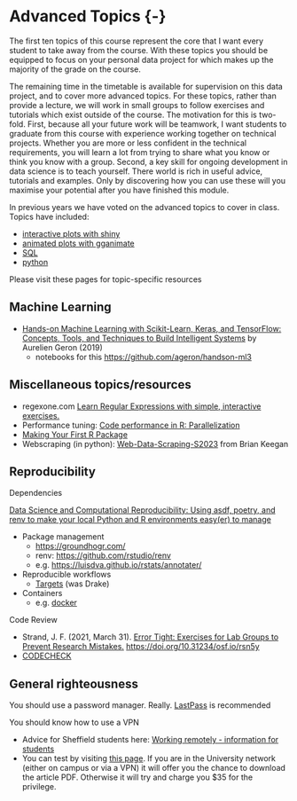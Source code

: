 # Advanced Topics {-}

The first ten topics of this course represent the core that I want every student to take away from the course. With these topics you should be equipped to focus on your personal data project for which makes up the majority of the grade on the course.

The remaining time in the timetable is available for supervision on this data project, and to cover more advanced topics. For these topics, rather than provide a lecture, we will work in small groups to follow exercises and tutorials which exist outside of the course. The motivation for this is two-fold. First, because all your future work will be teamwork, I want students to graduate from this course with experience working together on technical projects. Whether you are more or less confident in the technical requirements, you will learn a lot from trying to share what you know or think you know with a group. Second, a key skill for ongoing development in data science is to teach yourself. There world is rich in useful advice, tutorials and examples. Only by discovering how you can use these will you maximise your potential after you have finished this module.

In previous years we have voted on the advanced topics to cover in class. Topics have included:

* [interactive plots with shiny](interactive-graphs-with-shiny.html)
* [animated plots with gganimate](animated-plots-with-gganimate.html)
* [SQL](database-queries-sql.html)
* [python](python.html)

Please visit these pages for topic-specific resources 

## Machine Learning

* [Hands-on Machine Learning with Scikit-Learn, Keras, and TensorFlow: Concepts, Tools, and Techniques to Build Intelligent Systems](https://www.amazon.co.uk/Hands-Machine-Learning-Scikit-Learn-TensorFlow/dp/1492032646) by Aurelien Geron (2019)
  * notebooks for this https://github.com/ageron/handson-ml3


## Miscellaneous topics/resources

* regexone.com [Learn Regular Expressions with simple, interactive exercises.](https://regexone.com/)
* Performance tuning: [Code performance in R: Parallelization](https://www.r-bloggers.com/2021/06/code-performance-in-r-parallelization/)
* [Making Your First R Package](https://tinyheero.github.io/jekyll/update/2015/07/26/making-your-first-R-package.html)
* Webscraping (in python): [Web-Data-Scraping-S2023](https://github.com/CU-ITSS/Web-Data-Scraping-S2023/) from Brian Keegan

## Reproducibility

Dependencies 

[Data Science and Computational Reproducibility: Using asdf, poetry, and renv to make your local Python and R environments easy(er) to manage](http://haines-lab.com/post/asdf-poetry-renv-local-python-r-environments/)

 * Package management 
    * https://groundhogr.com/
    * renv: https://github.com/rstudio/renv
    * e.g. https://luisdva.github.io/rstats/annotater/
 * Reproducible workflows
    * [Targets](https://books.ropensci.org/targets/) (was Drake)
 * Containers
    * e.g. [docker](https://www.docker.com/)

Code Review

 * Strand, J. F. (2021, March 31). [Error Tight: Exercises for Lab Groups to Prevent Research Mistakes.](https://psyarxiv.com/rsn5y) https://doi.org/10.31234/osf.io/rsn5y
 * [CODECHECK](https://codecheck.org.uk/)
 
 
## General righteousness

You should use a password manager. Really. [LastPass](https://www.lastpass.com) is recommended

You should know how to use a VPN

* Advice for Sheffield students here: [Working remotely - information for students](https://www.sheffield.ac.uk/it-services/remote/students)
* You can test by visiting [this page](https://journals.sagepub.com/doi/full/10.1177/0956797613511466). If you are in the University network (either on campus or via a VPN) it will offer you the chance to download the article PDF. Otherwise it will try and charge you $35 for the privilege.

